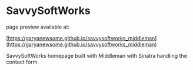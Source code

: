 # SavvySoftWorks

page preview available at:

[https://garyanewsome.github.io/savvysoftworks_middleman](https://garyanewsome.github.io/savvysoftworks_middleman)

SavvySoftWorks homepage built with Middleman with Sinatra handling the contact form.

